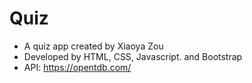 # Quiz

- A quiz app created by Xiaoya Zou
- Developed by HTML, CSS, Javascript. and Bootstrap
- API: https://opentdb.com/
